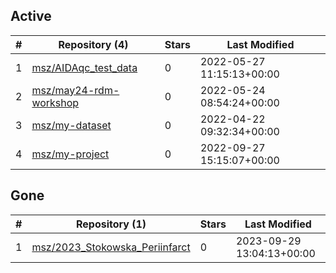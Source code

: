 ## Active
| # | Repository (4) | Stars | Last Modified |
| --- | --- | --- | --- |
| 1 | [msz/AIDAqc_test_data](https://gin.g-node.org/msz/AIDAqc_test_data) | 0 | 2022-05-27 11:15:13+00:00 |
| 2 | [msz/may24-rdm-workshop](https://gin.g-node.org/msz/may24-rdm-workshop) | 0 | 2022-05-24 08:54:24+00:00 |
| 3 | [msz/my-dataset](https://gin.g-node.org/msz/my-dataset) | 0 | 2022-04-22 09:32:34+00:00 |
| 4 | [msz/my-project](https://gin.g-node.org/msz/my-project) | 0 | 2022-09-27 15:15:07+00:00 |

## Gone
| # | Repository (1) | Stars | Last Modified |
| --- | --- | --- | --- |
| 1 | [msz/2023_Stokowska_Periinfarct](https://gin.g-node.org/msz/2023_Stokowska_Periinfarct) | 0 | 2023-09-29 13:04:13+00:00 |
